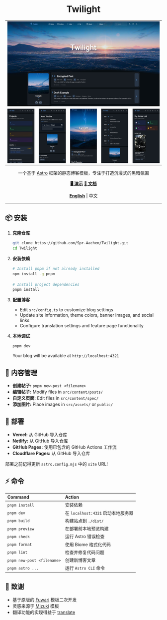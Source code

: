 <div align = "center">

# Twilight

<table style="width: 100%; table-layout: fixed;">
   <tr>
      <td colspan="5"><img alt="Desktop" src="image/Desktop.jpg" style="max-width: 100%;"></td>
   </tr>
   <tr>
      <td><img alt="Mobile_4" src="image/Mobile_4.jpg" style="max-width: 100%;"></td>
      <td><img alt="Mobile_2" src="image/Mobile_2.jpg" style="max-width: 100%;"></td>
      <td><img alt="Mobile_1" src="image/Mobile_1.jpg" style="max-width: 100%;"></td>
      <td><img alt="Mobile_3" src="image/Mobile_3.jpg" style="max-width: 100%;"></td>
      <td><img alt="Mobile_5" src="image/Mobile_5.jpg" style="max-width: 100%;"></td>
   </tr>
</table>

一个基于 [Astro](https://astro.build) 框架的静态博客模板，专注于打造沉浸式的黑暗氛围

[**🖥️ 演示**](https://twilight.spr-aachen.com)
[**📝 文档**](https://docs.twilight.spr-aachen.com)

[**English**](../README.md) | 中文

</div>

---

## 📦 安装

1. **克隆仓库**
   ```bash
   git clone https://github.com/Spr-Aachen/Twilight.git
   cd Twilight
   ```

2. **安装依赖**
   ```bash
   # Install pnpm if not already installed
   npm install -g pnpm
   
   # Install project dependencies
   pnpm install
   ```

3. **配置博客**
   - Edit `src/config.ts` to customize blog settings
   - Update site information, theme colors, banner images, and social links
   - Configure translation settings and feature page functionality

4. **本地调试**
   ```bash
   pnpm dev
   ```
   Your blog will be available at `http://localhost:4321`


## 📝 内容管理

- **创建帖子:** `pnpm new-post <filename>`
- **编辑帖子:** Modify files in `src/content/posts/`
- **自定义页面:** Edit files in `src/content/spec/`
- **添加图片:** Place images in `src/assets/` or `public/`


## 🚀 部署

- **Vercel:** 从 GitHub 导入仓库
- **Netlify:** 从 GitHub 导入仓库
- **GitHub Pages:** 使用已包含的 GitHub Actions 工作流
- **Cloudflare Pages:** 从 GitHub 导入仓库

部署之前记得更新 `astro.config.mjs` 中的 `site` URL!


## ⚡ 命令

| Command                    | Action                           |
|:---------------------------|:---------------------------------|
| `pnpm install`             | 安装依赖                         |
| `pnpm dev`                 | 在 `localhost:4321` 启动本地服务器|
| `pnpm build`               | 构建站点到 `./dist/`              |
| `pnpm preview`             | 在部署前本地预览构建               |
| `pnpm check`               | 运行 Astro 错误检查               |
| `pnpm format`              | 使用 Biome 格式化代码             |
| `pnpm lint`                | 检查并修复代码问题                 |
| `pnpm new-post <filename>` | 创建新博客文章                     |
| `pnpm astro ...`           | 运行 `Astro CLI` 命令             |


## 🙏 致谢

- 基于原版的 [Fuwari](https://github.com/saicaca/fuwari) 模板二次开发
- 灵感来源于 [Mizuki](https://github.com/matsuzaka-yuki/Mizuki) 模板
- 翻译功能的实现得益于 [translate](https://gitee.com/mail_osc/translate)